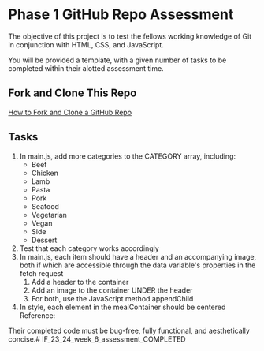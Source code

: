# Phase 1 GitHub Repo Assessment

The objective of this project is to test the fellows working knowledge of Git in conjunction with HTML, CSS, and JavaScript.

You will be provided a template, with a given number of tasks to be completed within their alotted assessment time.

## Fork and Clone This Repo
[How to Fork and Clone a GitHub Repo](https://docs.github.com/en/get-started/quickstart/fork-a-repo)

## Tasks

1. In main.js, add more categories to the CATEGORY array, including:
    - Beef
    - Chicken
    - Lamb
    - Pasta
    - Pork
    - Seafood
    - Vegetarian
    - Vegan
    - Side
    - Dessert
2. Test that each category works accordingly
3. In main.js, each item should have a header and an accompanying image, both if which are accessible through the data variable's properties in the fetch request
    1. Add a header to the container
    2. Add an image to the container UNDER the header
    3. For both, use the JavaScript method appendChild
4. In style, each element in the mealContainer should be centered
    Reference:
    

Their completed code must be bug-free, fully functional, and aesthetically concise.# IF_23_24_week_6_assessment_COMPLETED